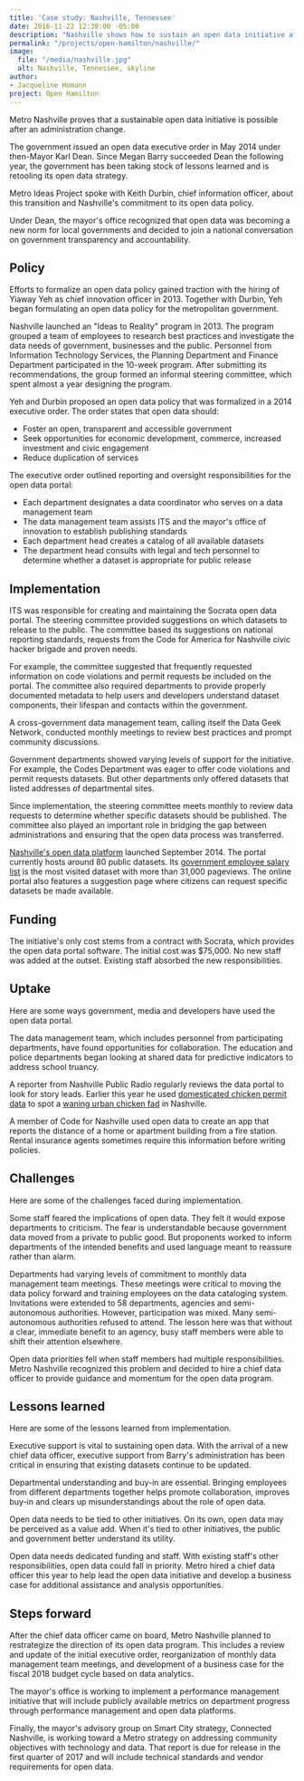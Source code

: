 ```yaml
---
title: 'Case study: Nashville, Tennessee'
date: 2016-11-22 12:30:00 -05:00
description: "Nashville shows how to sustain an open data initiative after an election."
permalink: "/projects/open-hamilton/nashville/"
image:
  file: "/media/nashville.jpg"
  alt: Nashville, Tennessee, skyline
author:
- Jacqueline Homann
project: Open Hamilton
---
```


Metro Nashville proves that a sustainable open data initiative is possible after an administration change. 

The government issued an open data executive order in May 2014 under then-Mayor Karl Dean. Since Megan Barry succeeded Dean the following year, the government has been taking stock of lessons learned and is retooling its open data strategy. 

Metro Ideas Project spoke with Keith Durbin, chief information officer, about this transition and Nashville's commitment to its open data policy. 

Under Dean, the mayor's office recognized that open data was becoming a new norm for local governments and decided to join a national conversation on government transparency and accountability. 

## Policy

Efforts to formalize an open data policy gained traction with the hiring of Yiaway Yeh as chief innovation officer in 2013. Together with Durbin, Yeh began formulating an open data policy for the metropolitan government.

Nashville launched an "Ideas to Reality" program in 2013. The program grouped a team of employees to research best practices and investigate the data needs of government, businesses and the public. Personnel from Information Technology Services, the Planning Department and Finance Department participated in the 10-week program. After submitting its recommendations, the group formed an informal steering committee, which spent almost a year designing the program. 

Yeh and Durbin proposed an open data policy that was formalized in a 2014 executive order. The order states that open data should:

+ Foster an open, transparent and accessible government
+ Seek opportunities for economic development, commerce, increased investment and civic engagement
+ Reduce duplication of services

The executive order outlined reporting and oversight responsibilities for the open data portal:

+ Each department designates a data coordinator who serves on a data management team
+ The data management team assists ITS and the mayor's office of innovation to establish publishing standards
+ Each department head creates a catalog of all available datasets
+ The department head consults with legal and tech personnel to determine whether a dataset is appropriate for public release

## Implementation

ITS was responsible for creating and maintaining the Socrata open data portal. The steering committee provided suggestions on which datasets to release to the public. The committee based its suggestions on national reporting standards, requests from the Code for America for Nashville civic hacker brigade and proven needs.

For example, the committee suggested that frequently requested information on code violations and permit requests be included on the portal. The committee also required departments to provide properly documented metadata to help users and developers understand dataset components, their lifespan and contacts within the government. 

A cross-government data management team, calling itself the Data Geek Network, conducted monthly meetings to review best practices and prompt community discussions.

Government departments showed varying levels of support for the initiative. For example, the Codes Department was eager to offer code violations and permit requests datasets. But other departments only offered datasets that listed addresses of departmental sites. 

Since implementation, the steering committee meets monthly to review data requests to determine whether specific datasets should be published. The committee also played an important role in bridging the gap between administrations and ensuring that the open data process was transferred.

[Nashville's open data platform](http://data.nashville.gov) launched September 2014. The portal currently hosts around 80 public datasets. Its [government employee salary list](https://data.nashville.gov/General-Government/General-Government-Employees-Titles-and-Base-Annua/2hu7-5kjq) is the most visited dataset with more than 31,000 pageviews. The online portal also features a suggestion page where citizens can request specific datasets be made available. 

## Funding

The initiative's only cost stems from a contract with Socrata, which provides the open data portal software. The initial cost was $75,000. No new staff was added at the outset. Existing staff absorbed the new responsibilities. 

## Uptake

Here are some ways government, media and developers have used the open data portal.

The data management team, which includes personnel from participating departments, have found opportunities for collaboration. The education and police departments began looking at shared data for predictive indicators to address school truancy.

A reporter from Nashville Public Radio regularly reviews the data portal to look for story leads. Earlier this year he used [domesticated chicken permit data](https://data.nashville.gov/Agriculture/Domesticated-Hen-Permits/vpdy-5e23) to spot a [waning urban chicken fad](http://nashvillepublicradio.org/post/urban-chicken-fad-wanes-nashville-leaving-diehards-roost) in Nashville.

A member of Code for Nashville used open data to create an app that reports the distance of a home or apartment building from a fire station. Rental insurance agents sometimes require this information before writing policies. 

## Challenges

Here are some of the challenges faced during implementation.

Some staff feared the implications of open data. They felt it would expose departments to criticism. The fear is understandable because government data moved from a private to public good. But proponents worked to inform departments of the intended benefits and used language meant to reassure rather than alarm.

Departments had varying levels of commitment to monthly data management team meetings. These meetings were critical to moving the data policy forward and training employees on the data cataloging system. Invitations were extended to 58 departments, agencies and semi-autonomous authorities. However, participation was mixed. Many semi-autonomous authorities refused to attend. The lesson here was that without a clear, immediate benefit to an agency, busy staff members were able to shift their attention elsewhere. 

Open data priorities fell when staff members had multiple responsibilities. Metro Nashville recognized this problem and decided to hire a chief data officer to provide guidance and momentum for the open data program.

## Lessons learned

Here are some of the lessons learned from implementation.

Executive support is vital to sustaining open data. With the arrival of a new chief data officer, executive support from Barry's administration has been critical in ensuring that existing datasets continue to be updated. 

Departmental understanding and buy-in are essential. Bringing employees from different departments together helps promote collaboration, improves buy-in and clears up misunderstandings about the role of open data. 

Open data needs to be tied to other initiatives. On its own, open data may be perceived as a value add. When it's tied to other initiatives, the public and government better understand its utility.

Open data needs dedicated funding and staff. With existing staff's other responsibilities, open data could fall in priority. Metro hired a chief data officer this year to help lead the open data initiative and develop a business case for additional assistance and analysis opportunities. 

## Steps forward

After the chief data officer came on board, Metro Nashville planned to restrategize the direction of its open data program. This includes a review and update of the initial executive order, reorganization of monthly data management team meetings, and development of a business case for the fiscal 2018 budget cycle based on data analytics.

The mayor's office is working to implement a performance management initiative that will include publicly available metrics on department progress through performance management and open data platforms.

Finally, the mayor's advisory group on Smart City strategy, Connected Nashville, is working toward a Metro strategy on addressing community objectives with technology and data. That report is due for release in the first quarter of 2017 and will include technical standards and vendor requirements for open data.
